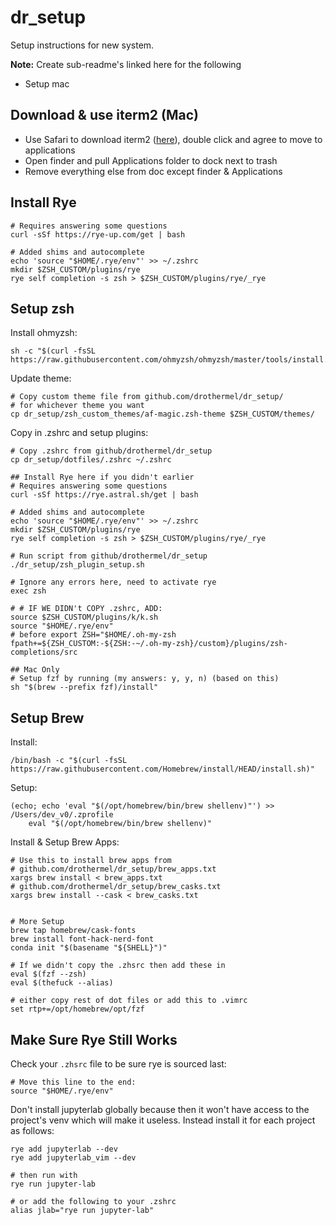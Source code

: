 # dr_setup
Setup instructions for new system.

**Note:** Create sub-readme's linked here for the following
- Setup mac

## Download & use iterm2 (Mac)

- Use Safari to download iterm2 ([here](https://iterm2.com/downloads.html)), double click and agree to move to applications
- Open finder and pull Applications folder to dock next to trash
- Remove everything else from doc except finder & Applications

## Install Rye

```shell
# Requires answering some questions
curl -sSf https://rye-up.com/get | bash

# Added shims and autocomplete
echo 'source "$HOME/.rye/env"' >> ~/.zshrc
mkdir $ZSH_CUSTOM/plugins/rye
rye self completion -s zsh > $ZSH_CUSTOM/plugins/rye/_rye

```

## Setup zsh

Install ohmyzsh:
```shell
sh -c "$(curl -fsSL https://raw.githubusercontent.com/ohmyzsh/ohmyzsh/master/tools/install.sh)"
```

Update theme:
```shell
# Copy custom theme file from github.com/drothermel/dr_setup/
# for whichever theme you want
cp dr_setup/zsh_custom_themes/af-magic.zsh-theme $ZSH_CUSTOM/themes/
```

Copy in .zshrc and setup plugins:
```shell
# Copy .zshrc from github/drothermel/dr_setup
cp dr_setup/dotfiles/.zshrc ~/.zshrc

## Install Rye here if you didn't earlier
# Requires answering some questions
curl -sSf https://rye.astral.sh/get | bash

# Added shims and autocomplete
echo 'source "$HOME/.rye/env"' >> ~/.zshrc
mkdir $ZSH_CUSTOM/plugins/rye
rye self completion -s zsh > $ZSH_CUSTOM/plugins/rye/_rye

# Run script from github/drothermel/dr_setup
./dr_setup/zsh_plugin_setup.sh

# Ignore any errors here, need to activate rye
exec zsh

# # IF WE DIDN't COPY .zshrc, ADD:
source $ZSH_CUSTOM/plugins/k/k.sh
source "$HOME/.rye/env"
# before export ZSH="$HOME/.oh-my-zsh
fpath+=${ZSH_CUSTOM:-${ZSH:-~/.oh-my-zsh}/custom}/plugins/zsh-completions/src

## Mac Only
# Setup fzf by running (my answers: y, y, n) (based on this)
sh "$(brew --prefix fzf)/install"
```

## Setup Brew

Install:
```shell
/bin/bash -c "$(curl -fsSL https://raw.githubusercontent.com/Homebrew/install/HEAD/install.sh)"
```

Setup:
```shell
(echo; echo 'eval "$(/opt/homebrew/bin/brew shellenv)"') >> /Users/dev_v0/.zprofile
    eval "$(/opt/homebrew/bin/brew shellenv)"
```

Install & Setup Brew Apps:
```shell
# Use this to install brew apps from
# github.com/drothermel/dr_setup/brew_apps.txt
xargs brew install < brew_apps.txt
# github.com/drothermel/dr_setup/brew_casks.txt
xargs brew install --cask < brew_casks.txt


# More Setup
brew tap homebrew/cask-fonts
brew install font-hack-nerd-font
conda init "$(basename "${SHELL}")"

# If we didn't copy the .zhsrc then add these in
eval $(fzf --zsh)
eval $(thefuck --alias)

# either copy rest of dot files or add this to .vimrc
set rtp+=/opt/homebrew/opt/fzf
```

## Make Sure Rye Still Works

Check your `.zhsrc` file to be sure rye is sourced last:
```shell
# Move this line to the end:
source "$HOME/.rye/env"
```

Don't install jupyterlab globally because then it won't have access to the project's venv which will make it useless.  Instead install it for each project as follows:
```shell
rye add jupyterlab --dev
rye add jupyterlab_vim --dev

# then run with
rye run jupyter-lab

# or add the following to your .zshrc
alias jlab="rye run jupyter-lab"
```

